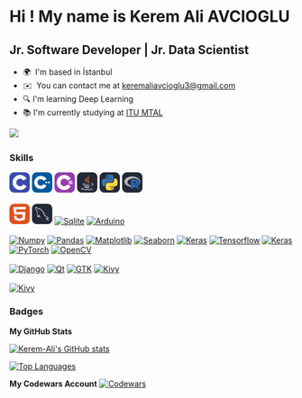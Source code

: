 Hi ! My name is Kerem Ali AVCIOGLU
==============================

Jr. Software Developer | Jr. Data Scientist
-----------------------------------------


* 🌍  I'm based in İstanbul
* ✉️  You can contact me at [keremaliavcioglu3@gmail.com](mailto:keremaliavcioglu3@gmail.com)
* 🔍 I'm learning Deep Learning
* 📚 I'm currently studying at [ITU MTAL](http://itumtal.meb.k12.tr)

<a href="https://www.github.com/mustafasolak" target="_blank" rel="noreferrer"><img
src="https://img.shields.io/github/followers/Kerem-Ali?logo=github&style=for-the-badge&color=0891b2&labelColor=1c1917" /></a>

### Skills

<p align="left">
<a href="https://docs.microsoft.com/en-us/cpp/?view=msvc-170" target="_blank" rel="noreferrer"><img src="https://github.com/tandpfun/skill-icons/raw/main/icons/C.svg" width="36" height="36" alt="C" /></a>
<a href="https://docs.microsoft.com/en-us/cpp/?view=msvc-170" target="_blank" rel="noreferrer"><img src="https://github.com/tandpfun/skill-icons/raw/main/icons/CPP.svg" width="36" height="36" alt="C++" /></a>
<a href="https://docs.microsoft.com/en-us/dotnet/csharp/" target="_blank" rel="noreferrer"><img src="https://github.com/tandpfun/skill-icons/raw/main/icons/CS.svg" width="36" height="36" alt="C#" /></a>
<a href="https://www.oracle.com/java/" target="_blank" rel="noreferrer"><img src="https://github.com/tandpfun/skill-icons/raw/main/icons/Java-Dark.svg" width="36" height="36" alt="Java" /></a>
<a href="https://www.python.org/" target="_blank" rel="noreferrer"><img src="https://github.com/tandpfun/skill-icons/raw/main/icons/Python-Dark.svg" width="36" height="36" alt="Python" /></a>
<a href="https://www.r-project.org/" target="_blank" rel="noreferrer"><img src="https://raw.githubusercontent.com/tandpfun/skill-icons/main/icons/R-Dark.svg" width="36" height="36" alt="R" /></a>
<br><br>
<a href="https://developer.mozilla.org/en-US/docs/Glossary/HTML5" target="_blank" rel="noreferrer"><img src="https://github.com/tandpfun/skill-icons/raw/main/icons/HTML.svg" width="36" height="36" alt="HTML5" /></a>
<a href="https://www.mysql.com/" target="_blank" rel="noreferrer"><img src="https://github.com/tandpfun/skill-icons/raw/main/icons/MySQL-Dark.svg" width="36" height="36" alt="MySQL" /></a>
<a href="https://www.sqlite.org/" target="_blank" rel="noreferrer"><img src="https://github.com/marwin1991/profile-technology-icons/assets/136815194/82df4543-236b-4e45-9604-5434e3faab17" width="36" height="36" alt="Sqlite" /></a>
<a href="https://www.arduino.cc/" target="_blank" rel="noreferrer"><img src="https://github.com/marwin1991/profile-technology-icons/assets/136815194/a57a85ba-e2dd-4036-85b6-7e1532391627" width="36" height="36" alt="Arduino" /></a>
<br><br>
<a href="https://numpy.org/" target="_blank" rel="noreferrer"><img src="https://numpy.org/images/logo.svg" width="36" height="36" alt="Numpy" /></a>
<a href="https://pandas.pydata.org/" target="_blank" rel="noreferrer"><img src="https://pandas.pydata.org/static/img/pandas_mark.svg" width="36" height="36" alt="Pandas" /></a>
<a href="https://matplotlib.org/" target="_blank" rel="noreferrer"><img src="https://matplotlib.org/_static/images/documentation.svg" width="36" height="36" alt="Matplotlib" /></a>
<a href="https://seaborn.pydata.org/" target="_blank" rel="noreferrer"><img src="https://seaborn.pydata.org/_images/logo-mark-lightbg.svg" width="36" height="36" alt="Seaborn" /></a>
<a href="https://keras.io/" target="_blank" rel="noreferrer"><img src="https://upload.wikimedia.org/wikipedia/commons/a/ae/Keras_logo.svg" width="36" height="36" alt="Keras" /></a>
<a href="https://www.tensorflow.org/" target="_blank" rel="noreferrer"><img src="https://user-images.githubusercontent.com/25181517/223639822-2a01e63a-a7f9-4a39-8930-61431541bc06.png" width="36" height="36" alt="Tensorflow" /></a>
<a href="https://scikit-learn.org/" target="_blank" rel="noreferrer"><img src="https://scikit-learn.org/stable/_static/favicon.ico" width="36" height="36" alt="Keras" /></a>
<a href="https://pytorch.org/" target="_blank" rel="noreferrer"><img src="https://upload.wikimedia.org/wikipedia/commons/1/10/PyTorch_logo_icon.svg" width="36" height="36" alt="PyTorch" /></a>
<a href="https://opencv.org/" target="_blank" rel="noreferrer"><img src="https://www.vectorlogo.zone/logos/opencv/opencv-icon.svg" width="36" height="36" alt="OpenCV" /></a>
<br><br>
<a href="https://www.djangoproject.com/" target="_blank" rel="noreferrer"><img src="https://github.com/marwin1991/profile-technology-icons/assets/62091613/9bf5650b-e534-4eae-8a26-8379d076f3b4" width="36" height="36" alt="Django" /></a>
<a href="https://www.qt.io/" target="_blank" rel="noreferrer"><img src="https://github.com/marwin1991/profile-technology-icons/assets/136815194/11e7dfe7-c1f6-483c-9d92-276f1fa9363b" width="36" height="36" alt="Qt" /></a>
<a href="https://www.gtk.org/" target="_blank" rel="noreferrer"><img src="https://wiki.gnome.org/Projects/GTK/Logo?action=AttachFile&do=get&target=gtk-logo.png" width="36" height="36" alt="GTK" /></a>
<a href="https://www.kivy.org/" target="_blank" rel="noreferrer"><img src="https://upload.wikimedia.org/wikipedia/commons/5/58/Kivy_logo.png" width="36" height="36" alt="Kivy" /></a>
<br><br>
<a href="https://www.pardus.org.tr/" target="_blank" rel="noreferrer"><img src="https://avatars.githubusercontent.com/u/26787837?s=200&v=4" width="36" height="36" alt="Kivy" /></a>
</p>


### Badges

<b>My GitHub Stats</b>

<a href="http://www.github.com/Kerem-Ali"><img src="https://github-readme-stats.vercel.app/api?username=Kerem-Ali&show_icons=true&hide=&count_private=true&title_color=0891b2&text_color=ffffff&icon_color=0891b2&bg_color=1c1917&hide_border=true&show_icons=true" alt="Kerem-Ali's GitHub stats" /></a>

<a href="https://github.com/Kerem-Ali" align="left"><img src="https://github-readme-stats.vercel.app/api/top-langs/?username=Kerem-Ali&langs_count=10&title_color=0891b2&text_color=ffffff&icon_color=0891b2&bg_color=1c1917&hide_border=true&locale=en&custom_title=Top%20%Languages" alt="Top Languages" /></a>

<b>My Codewars Account</b>
<a href="https://www.codewars.com/users/Kerem_Ali/" align="center"><img src="https://www.codewars.com/users/Kerem_Ali/badges/large" alt="Codewars" /></a>
